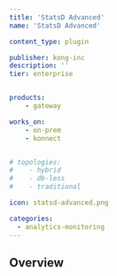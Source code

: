 ```yaml
---
title: 'StatsD Advanced'
name: 'StatsD Advanced'

content_type: plugin

publisher: kong-inc
description: ''
tier: enterprise


products:
    - gateway

works_on:
    - on-prem
    - konnect


# topologies:
#    - hybrid
#    - db-less
#    - traditional

icon: statsd-advanced.png

categories:
  - analytics-monitoring
---
```


## Overview

